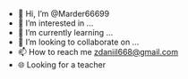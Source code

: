- 👋 Hi, I’m @Marder66699
- 👀 I’m interested in ...
- 🌱 I’m currently learning ...
- 💞️ I’m looking to collaborate on ...
- 📫 How to reach me zdaniil668@gmail.com
- 🌐 Looking for a teacher
<!---
Marder66699/Marder66699 is a ✨ special ✨ repository because its `README.md` (this file) appears on your GitHub profile.
You can click the Preview link to take a look at your changes.
--->
